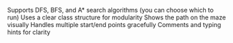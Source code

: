 Supports DFS, BFS, and A* search algorithms (you can choose which to run)
Uses a clear class structure for modularity
Shows the path on the maze visually
Handles multiple start/end points gracefully
Comments and typing hints for clarity
